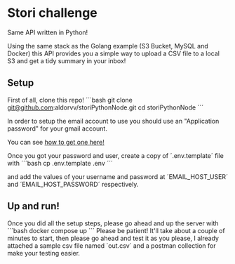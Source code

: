 # Stori challenge

Same API written in Python!

Using the same stack as the Golang example (S3 Bucket, MySQL and Docker) this
API provides you a simple way to upload a CSV file to a local S3 and get a tidy
summary in your inbox!

## Setup

First of all, clone this repo!
´´´bash
git clone git@github.com:aldorvv/storiPythonNode.git
cd storiPythonNode
´´´

In order to setup the email account to use you should use an "Application password"
for your gmail account.

You can see [how to get one here!](https://support.google.com/accounts/answer/185833?)

Once you got your password and user, create a copy of ´.env.template´ file with
´´´bash
cp .env.template .env
´´´

and add the values of your username and password at ´EMAIL_HOST_USER´ and ´EMAIL_HOST_PASSWORD´
respectively.

## Up and run!

Once you did all the setup steps, please go ahead and up the server with
´´´bash
docker compose up
´´´
Please be patient! It'll take about a couple of minutes to start, then please go ahead and test it as you please,
I already attached a sample csv file named ´out.csv´ and a postman collection for make your testing easier.
